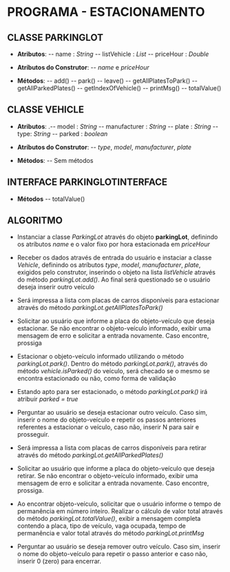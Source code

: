 # PROGRAMA - ESTACIONAMENTO

## CLASSE PARKINGLOT
- **Atributos**:
-- name : *String*
-- listVehicle : *List*
-- priceHour : *Double*

- **Atríbutos do Construtor**:
-- *name* e *priceHour*

- **Métodos**:
 -- add()
 -- park()
 -- leave()
 -- getAllPlatesToPark()
 -- getAllParkedPlates()
 -- getIndexOfVehicle()
 -- printMsg()
 -- totalValue()

## CLASSE VEHICLE
- **Atributos**:
 .-- model : *String*
 -- manufacturer : *String*
 -- plate : *String*
 -- type: *String*
 -- parked : *boolean*

- **Atríbutos do Construtor**:
 -- *type*, *model*, *manufacturer*, *plate*

- **Métodos**:
 --  Sem métodos

## INTERFACE PARKINGLOTINTERFACE
- **Métodos**
 -- totalValue()

## ALGORITMO
-  Instanciar a classe *ParkingLot* através do objeto **parkingLot**, definindo os atríbutos *name* e o valor fixo por hora estacionada em *priceHour*

-  Receber os dados através de entrada do usuário e instaciar a classe *Vehicle*, definindo os atríbutos *type*, *model*, *manufacturer*, *plate*, exigidos pelo construtor, inserindo o objeto na lista *listVehicle* através do método *parkingLot.add()*. Ao final será questionado se o usuário deseja inserir outro veículo

- Será impressa a lista com placas de carros disponíveis para estacionar através do método *parkingLot.getAllPlatesToPark()*

-  Solicitar ao usuário que informe a placa do objeto-veículo que deseja estacionar. Se não encontrar o objeto-veículo informado, exibir uma mensagem de erro e solicitar a entrada novamente. Caso encontre, prossiga

-  Estacionar o objeto-veículo informado utilizando o método *parkingLot.park()*. Dentro do método *parkingLot.park()*, através do método *vehicle.isParked()* do veículo, será checado se o mesmo se encontra estacionado ou não, como forma de validação

-  Estando apto para ser estacionado, o método *parkingLot.park()* irá atribuir *parked = true*

-  Perguntar ao usuário se deseja estacionar outro veículo. Caso sim, inserir o nome do objeto-veículo e repetir os passos anteriores referentes a estacionar o veículo, caso não, inserir N para sair e prosseguir.

- Será impressa a lista com placas de carros disponíveis para retirar através do método *parkingLot.getAllParkedPlates()*

-  Solicitar ao usuário que informe a placa do objeto-veículo que deseja retirar. Se não encontrar o objeto-veículo informado, exibir uma mensagem de erro e solicitar a entrada novamente. Caso encontre, prossiga.

-  Ao encontrar objeto-veículo, solicitar que o usuário informe o tempo de permanência em número inteiro. Realizar o cálculo de valor total através do método *parkingLot.totalValue()*, exibir a mensagem completa contendo a placa, tipo de veículo, vaga ocupada, tempo de permanência e valor total através do método *parkingLot.printMsg*

-  Perguntar ao usuário se deseja remover outro veículo. Caso sim, inserir o nome do objeto-veículo para repetir o passo anterior e caso não, inserir 0 (zero) para encerrar.
